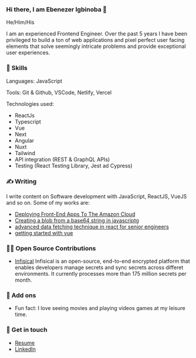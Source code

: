 ### Hi there, I am Ebenezer Igbinoba 👋

He/Him/His

I am an experienced Frontend Engineer. Over the past 5 years I have been privileged to build a ton of web applications and pixel perfect user facing elements that solve seemingly intricate problems and provide exceptional user experiences.

### 📌 Skills
Languages: JavaScript

Tools: Git & Github, VSCode, Netlify, Vercel

Technologies used:
- ReactJs
- Typescript
- Vue
- Next
- Angular
- Nuxt
- Tailwind
- API integration (REST & GraphQL APIs)
- Testing (React Testing Library, Jest ad Cypress)

### ✍️ Writing
I write content on Software development with JavaScript, ReactJS,  VueJS and so on. Some of my works are:

- [Deploying Front-End Apps To The Amazon Cloud](https://blog.openreplay.com/deploying-front-end-apps-to-the-amazon-cloud/)
- [Creating a blob from a base64 string in javascriptg](https://igbinobaebenezer.hashnode.dev/creating-a-blob-from-a-base64-string-in-javascript)
- [advanced data fetching technique in react for senior engineers](https://igbinobaebenezer.hashnode.dev/advanced-data-fetching-technique-in-react-for-senior-engineers)
- [getting started with vue](https://igbinobaebenezer.hashnode.dev/getting-started-with-vue)


### 👨‍💻 Open Source Contributions
- [Infisical](https://github.com/Infisical/infisical) Infisical is an open-source, end-to-end encrypted platform that enables developers manage secrets and sync secrets across differet environments. It currently processes more than 175 million secrets per month.

### 🔎 Add ons
- Fun fact: I love seeing movies and playing videos games at my leisure time.

### 📲 Get in touch
- [Resume](https://docs.google.com/document/d/1TJPFmCwvrzdeLQ0-Rtaj4C4F5udSbvSFpWohpj5FUS0/edit?usp=sharing)
- [LinkedIn](https://www.linkedin.com/in/ebenezer-igbinoba/)

